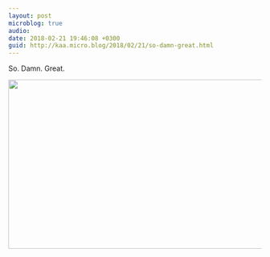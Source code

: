 ```yaml
---
layout: post
microblog: true
audio: 
date: 2018-02-21 19:46:08 +0300
guid: http://kaa.micro.blog/2018/02/21/so-damn-great.html
---
```

So. Damn. Great. 

<img src="https://micro.kaa.bz/uploads/2018/2a0ab2fa72.jpg" width="600" height="337" />
